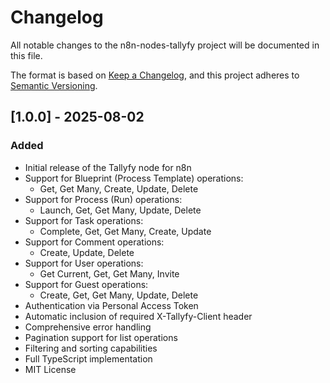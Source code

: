 # Changelog

All notable changes to the n8n-nodes-tallyfy project will be documented in this file.

The format is based on [Keep a Changelog](https://keepachangelog.com/en/1.0.0/),
and this project adheres to [Semantic Versioning](https://semver.org/spec/v2.0.0.html).

## [1.0.0] - 2025-08-02

### Added
- Initial release of the Tallyfy node for n8n
- Support for Blueprint (Process Template) operations:
  - Get, Get Many, Create, Update, Delete
- Support for Process (Run) operations:
  - Launch, Get, Get Many, Update, Delete
- Support for Task operations:
  - Complete, Get, Get Many, Create, Update
- Support for Comment operations:
  - Create, Update, Delete
- Support for User operations:
  - Get Current, Get, Get Many, Invite
- Support for Guest operations:
  - Create, Get, Get Many, Update, Delete
- Authentication via Personal Access Token
- Automatic inclusion of required X-Tallyfy-Client header
- Comprehensive error handling
- Pagination support for list operations
- Filtering and sorting capabilities
- Full TypeScript implementation
- MIT License